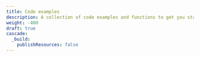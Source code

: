 ```yaml
---
title: Code examples
description: A collection of code examples and functions to get you started with MotoLogix.
weight: -400
draft: true
cascade:
  _build:
    publishResources: false
---
```

